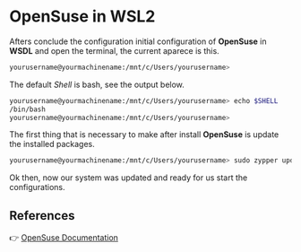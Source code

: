# OpenSuse in WSL2

Afters conclude the configuration initial configuration of **OpenSuse** in **WSDL** and open the terminal, the current aparece is this.

```bash
yourusername@yourmachinename:/mnt/c/Users/yourusername>
```

The default *Shell* is bash, see the output below.

```bash
yourusername@yourmachinename:/mnt/c/Users/yourusername> echo $SHELL
/bin/bash
yourusername@yourmachinename:/mnt/c/Users/yourusername>
```
The first thing that is necessary to make after install **OpenSuse** is update the installed packages.

```bash
yourusername@yourmachinename:/mnt/c/Users/yourusername> sudo zypper update
```

Ok then, now our system was updated and ready for us start the configurations.

## References

:point_right: [OpenSuse Documentation](https://doc.opensuse.org/)
